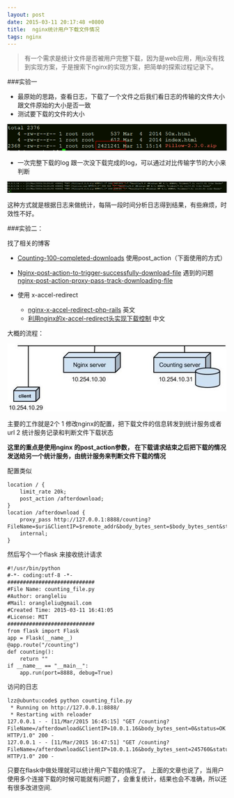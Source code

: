```yaml
---
layout: post
date: 2015-03-11 20:17:48 +0800
title:  nginx统计用户下载文件情况
tags: nginx
---
```


> 有一个需求是统计文件是否被用户完整下载，因为是web应用，用js没有找到实现方案，于是搜索下nginx的实现方案，把简单的探索过程记录下。

###实验一

* 最原始的思路，查看日志，下载了一个文件之后我们看日志的传输的文件大小跟文件原始的大小是否一致
* 测试要下载的文件的大小

![测试文件](/images/filez_size.png)

* 一次完整下载的log 跟一次没下载完成的log，可以通过对比传输字节的大小来判断

![测试结果](/images/nginx_log.png)

这种方式就是根据日志来做统计，每隔一段时间分析日志得到结果，有些麻烦，时效性不好。


###实验二：

找了相关的博客

*  [Counting-100-completed-downloads](https://www.linkedin.com/groups/Counting-100-completed-downloads-using-2000893.S.191692888)
使用post_action（下面使用的方式）

*  [Nginx-post-action-to-trigger-successfully-download-file](http://www.tipstuff.org/2012/08/Nginx-post-action-to-trigger-successfully-download-file.html) 遇到的问题 [nginx-post-action-proxy-pass-track-downloading-file](http://serverfault.com/questions/535429/nginx-post-action-proxy-pass-track-downloading-file)

*  使用 x-accel-redirect
    + [nginx-x-accel-redirect-php-rails](http://kovyrin.net/2006/11/01/nginx-x-accel-redirect-php-rails/) 英文
    + [利用nginx的x-accel-redirect头实现下载控制](http://bianbian.org/154/利用nginx的x-accel-redirect头实现下载控制（附带php和rails实例代码）/) 中文

大概的流程：

![结构](/images/ngix.jpg)

主要的工作就是2个
1 修改nginx的配置，把下载文件的信息转发到统计服务或者url
2 统计服务记录和判断文件下载状态

**这里的重点是使用nginx 的post_action参数， 在下载请求结束之后把下载的情况发送给另一个统计服务，由统计服务来判断文件下载的情况**



配置类似

    location / {
        limit_rate 20k;
        post_action /afterdownload;
    }
    location /afterdownload {
        proxy_pass http://127.0.0.1:8888/counting?FileName=$uri&ClientIP=$remote_addr&body_bytes_sent=$body_bytes_sent&status=$request_completion;
        internal;
    }

然后写个一个flask 来接收统计请求

    #!/usr/bin/python
    #-*- coding:utf-8 -*-
    ############################
    #File Name: counting_file.py
    #Author: orangleliu
    #Mail: orangleliu@gmail.com
    #Created Time: 2015-03-11 16:41:05
    #License: MIT
    ############################
    from flask import Flask
    app = Flask(__name__)
    @app.route("/counting")
    def counting():
        return ""
    if __name__ == "__main__":
        app.run(port=8888, debug=True)

访问的日志

    lzz@ubuntu:code$ python counting_file.py
     * Running on http://127.0.0.1:8888/
     * Restarting with reloader
    127.0.0.1 - - [11/Mar/2015 16:45:15] "GET /counting?FileName=/afterdownload&ClientIP=10.0.1.16&body_bytes_sent=0&status=OK HTTP/1.0" 200 -
    127.0.0.1 - - [11/Mar/2015 16:47:51] "GET /counting?FileName=/afterdownload&ClientIP=10.0.1.16&body_bytes_sent=245760&status= HTTP/1.0" 200 -

只要在flask中做处理就可以统计用户下载的情况了。
上面的文章也说了，当用户使用多个连接下载的时候可能就有问题了，会重复统计，结果也会不准确，所以还有很多改进空间.
